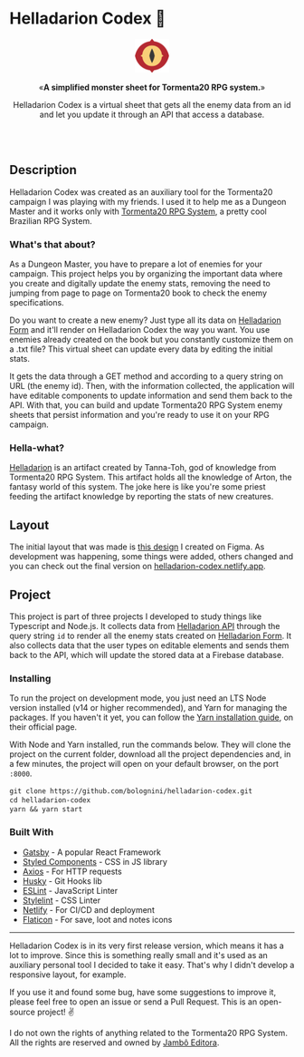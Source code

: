 # Helladarion Codex 👹

<p align="center"><img src="src/assets/icon.png" alt="Tormenta20 Logo" width="60"></p>
<p align="center">&laquo;<b>A simplified monster sheet for Tormenta20 RPG system.</b>&raquo;</p>
<p align="center">Helladarion Codex is a virtual sheet that gets all the enemy data from an id and let you update it through an API that access a database.</p>
<br />
<br />

## Description

Helladarion Codex was created as an auxiliary tool for the Tormenta20 campaign I was playing with my friends. I used it to help me as a Dungeon Master and it works only with [Tormenta20 RPG System](https://tormentarpg.com.br/), a pretty cool Brazilian RPG System.
### What's that about?

As a Dungeon Master, you have to prepare a lot of enemies for your campaign. This project helps you by organizing the important data where you create and digitally update the enemy stats, removing the need to jumping from page to page on Tormenta20 book to check the enemy specifications.

Do you want to create a new enemy? Just type all its data on [Helladarion Form](https://helladarion-form.netlify.app/) and it'll render on Helladarion Codex the way you want. You use enemies already created on the book but you constantly customize them on a .txt file? This virtual sheet can update every data by editing the initial stats.

It gets the data through a GET method and according to a query string on URL (the enemy id). Then, with the information collected, the application will have editable components to update information and send them back to the API. With that, you can build and update Tormenta20 RPG System enemy sheets that persist information and you're ready to use it on your RPG campaign.

### Hella-what?

[Helladarion](https://tormenta.fandom.com/pt/wiki/Helladarion) is an artifact created by Tanna-Toh, god of knowledge from Tormenta20 RPG System. This artifact holds all the knowledge of Arton, the fantasy world of this system. The joke here is like you're some priest feeding the artifact knowledge by reporting the stats of new creatures.

## Layout

The initial layout that was made is [this design](https://www.figma.com/file/s1hRy78EXUJEpr5fLR2s85/Helladarion-Codex?node-id=0%3A1) I created on Figma. As development was happening, some things were added, others changed and you can check out the final version on [helladarion-codex.netlify.app](https://helladarion-codex.netlify.app/).

## Project

This project is part of three projects I developed to study things like Typescript and Node.js. It collects data from [Helladarion API](https://github.com/bolognini/helladarion) through the query string `id` to render all the enemy stats created on [Helladarion Form](https://github.com/bolognini/helladarion-form). It also collects data that the user types on editable elements and sends them back to the API, which will update the stored data at a Firebase database.

### Installing

To run the project on development mode, you just need an LTS Node version installed (v14 or higher recommended), and Yarn for managing the packages. If you haven't it yet, you can follow the [Yarn installation guide](https://classic.yarnpkg.com/pt-BR/docs/install/), on their official page.

With Node and Yarn installed, run the commands below. They will clone the project on the current folder, download all the project dependencies and, in a few minutes, the project will open on your default browser, on the port `:8000`.

```shell
git clone https://github.com/bolognini/helladarion-codex.git
cd helladarion-codex
yarn && yarn start
```

### Built With

* [Gatsby](https://www.gatsbyjs.com/) - A popular React Framework
* [Styled Components](https://styled-components.com/) - CSS in JS library
* [Axios](https://github.com/axios/axios) - For HTTP requests
* [Husky](https://github.com/typicode/husky) - Git Hooks lib
* [ESLint](https://eslint.org/) - JavaScript Linter
* [Stylelint](https://stylelint.io/) - CSS Linter
* [Netlify](https://www.netlify.com/) - For CI/CD and deployment
* [Flaticon](https://www.flaticon.com/) - For save, loot and notes icons

<hr />

Helladarion Codex is in its very first release version, which means it has a lot to improve. Since this is something really small and it's used as an auxiliary personal tool I decided to take it easy. That's why I didn't develop a responsive layout, for example.

If you use it and found some bug, have some suggestions to improve it, please feel free to open an issue or send a Pull Request. This is an open-source project! ✌️

I do not own the rights of anything related to the Tormenta20 RPG System. All the rights are reserved and owned by [Jambô Editora](https://jamboeditora.com.br/).

